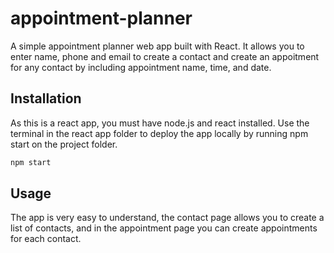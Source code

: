 # appointment-planner

A simple appointment planner web app built with React. It allows you to enter name, phone and email to create a contact and create an appoitment for any contact by including appointment name, time, and date.

## Installation

As this is a react app, you must have node.js and react installed. Use the terminal in the react app folder to deploy the app locally by running npm start on the project folder.

```bash
npm start
```

## Usage

The app is very easy to understand, the contact page allows you to create a list of contacts, and in the appointment page you can create appointments for each contact.
